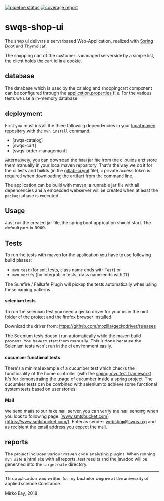 [![pipeline status](https://gitlab.in.htwg-konstanz.de/mibay/swqs-shop-ui/badges/master/pipeline.svg)](https://gitlab.in.htwg-konstanz.de/mibay/swqs-shop-ui/commits/master)
[![coverage report](https://gitlab.in.htwg-konstanz.de/mibay/swqs-shop-ui/badges/master/coverage.svg)](https://gitlab.in.htwg-konstanz.de/mibay/swqs-shop-ui/commits/master)

# swqs-shop-ui
The shop ui delivers a serverbased Web-Application, realized with [Spring Boot](https://projects.spring.io/spring-boot/) 
and [Thymeleaf](https://www.thymeleaf.org/).

The shopping cart of the customer is managed serverside by a simple list, 
the client holds the cart id in a cookie.

## database
The database which is used by the catalog and shoppingcart component can be configured through the [application.properties](src/main/resources/application.properties) file. For the various tests we use a in-memory database.

## deployment

First you must install the three following dependencies in your [local maven repository](http://www.baeldung.com/maven-local-repository) 
with the `mvn install` command.

* [swqs-catalog]
* [swqs-cart]
* [swqs-order-management]

Alternatively, you can download the final jar file from the ci builds and store them manually in your 
local maven repository. That's the way we do it for the ci tests and builds (in the [gitlab-ci.yml](.gitlab-ci.yml) file), 
a private access token is required when downloading the artifact from the command line.

The application can be build with maven, a runnable jar file with all dependencies and a embedded webserver will be created when at least the `package` phase is executed.
## Usage
Just run the created jar file, the spring boot application should start. The default port is 8080. 

## Tests
To run the tests with maven for the application you have to use following build phases: 

* `mvn test` (for unit tests, class name ends with `Test`) or 
* `mvn verify` (for integration tests, class name ends with `IT`)

The Surefire / Failsafe Plugin will pickup the tests automatically when using these naming patterns.

#### selenium tests
To run the selenium test you need a gecko driver for your os in the root folder of the project 
and the firefox browser installed. 

Download the driver from: https://github.com/mozilla/geckodriver/releases

The Selenium tests doesn't run automatically while the maven build process. You have to start them manually. This is done because the Selenium tests won't run in the ci environment easily.

#### cucumber functional tests
There's a minimal example of a cucumber test which checks the functionality of the home controller (with the [spring mvc test framework](https://docs.spring.io/spring/docs/current/spring-framework-reference/testing.html#spring-mvc-test-framework])). It's for demonstrating the usage of cucumber inside a spring project. The cucumber tests can be combined with selenium to achieve some functional system tests based on user stories.

#### Mail
We send mails to our fake mail server, you can verify the mail sending when you look to following page: [www.smtpbucket.com](https://www.smtpbucket.com/).
Enter as sender: webshop@swqs.org and as recipient the email address you expect the mail.

## reports
The project includes various maven code analyzing plugins. When running `mvn site` a html site with all reports, test results and the javadoc will be generated into the `target/site` directory.

---

This application was written for my bachelor degree
at the university of applied science Constance.


Mirko Bay, 2018
